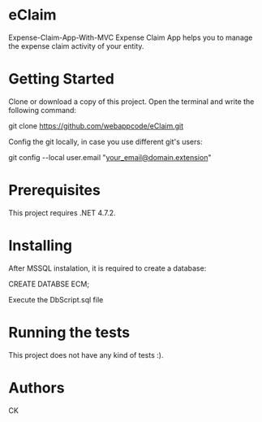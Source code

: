# eClaim
Expense-Claim-App-With-MVC
Expense Claim App helps you to manage the expense claim activity of your entity.

# Getting Started
Clone or download a copy of this project. Open the terminal and write the following command:

git clone https://github.com/webappcode/eClaim.git

Config the git locally, in case you use different git's users:

git config --local user.email "your_email@domain.extension"

# Prerequisites
This project requires .NET 4.7.2.

# Installing
After MSSQL instalation, it is required to create a database:

CREATE DATABSE ECM;

Execute the DbScript.sql file

# Running the tests
This project does not have any kind of tests :).

# Authors
CK
